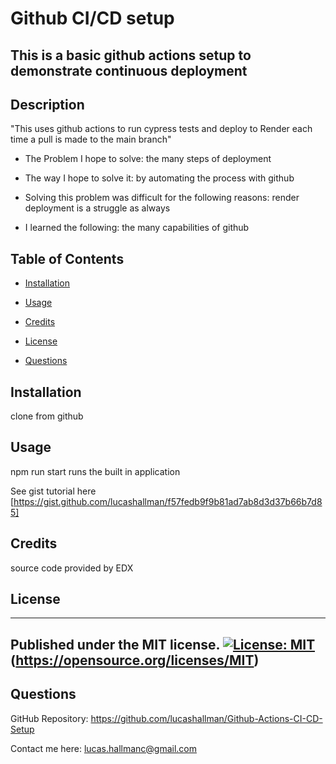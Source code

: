 # Github CI/CD setup

## This is a basic github actions setup to demonstrate continuous deployment

## Description

"This uses github actions to run cypress tests and deploy to Render each time a pull is made to the main branch"



- The Problem I hope to solve: the many steps of deployment

- The way I hope to solve it: by automating the process with github

- Solving this problem was difficult for the following reasons: render deployment is a struggle as always

- I learned the following: the many capabilities of github



## Table of Contents



- [Installation](#installation)

- [Usage](#usage)

- [Credits](#credits)

- [License](#license)

- [Questions](#questions)



## Installation



clone from github



## Usage



npm run start runs the built in application

See gist tutorial here [https://gist.github.com/lucashallman/f57fedb9f9b81ad7ab8d3d37b66b7d85]



## Credits

source code provided by EDX


## License
 ----------------------
 Published under the MIT license.
 [![License: MIT](https://img.shields.io/badge/License-MIT-yellow.svg)](https://opensource.org/licenses/MIT)
 (https://opensource.org/licenses/MIT)
 ----------------------

## Questions



GitHub Repository: https://github.com/lucashallman/Github-Actions-CI-CD-Setup



Contact me here: [lucas.hallmanc@gmail.com](lucas.hallmanc@gmail.com)

